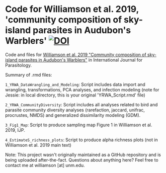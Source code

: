 # Code for Williamson et al. 2019, 'community composition of sky-island parasites in Audubon's Warblers' [![DOI](https://zenodo.org/badge/308946184.svg)](https://zenodo.org/badge/latestdoi/308946184)

Code and files for [Williamson et al. 2019 "Community composition of sky-island parasites in Audubon's Warblers"](https://doi.org/10.1016/j.ijpara.2018.11.012) in International Journal for Parasitology.

Summary of .rmd files: 

`1_YRWA_DataWrangling_and_Modeling`: Script includes data import and wrangling, transformations, PCA analyses, and infection modeling (note for Jessie: in local directory, this is your original 'YRWA_Script.rmd' file)

`2_YRWA_CommunityDiversity`: Script includes all analyses related to bird and parasite community diversity analyses (rarefaction, jaccard, unifrac, procrustes, NMDS) and generalized dissimilarity modeling (GDM). 

`3_Fig1_Map`: Script to produce sampling map Figure 1 in Williamson et al. 2019, IJP. 

`4_EstimateS_richness_plots`: Script to produce alpha richness plots (not in Williamson et al. 2019 main text)

Note: This project wasn't originally maintained as a GitHub repository and is being uploaded after-the-fact. Questions about anything here? Feel free to contact me at williamson [at] unm.edu. 
